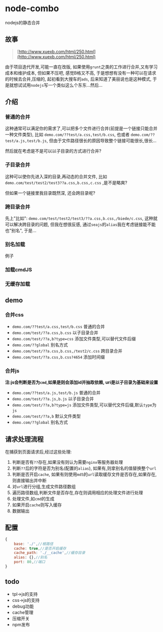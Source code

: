 # node-combo

nodejs的静态合并

## 故事

> [http://www.xuexb.com/html/250.html](http://www.xuexb.com/html/250.html)

由于项目迭代开发,可能一直在改版, 如果使用`grunt`之类的工作进行合并,又有学习成本和维护成本, 但如果不压吧, 感觉B格又不高, 于是想想有没有一种可以在请求的时候去合并,压缩的, 起初看到大搜车的`ads`, 后来知道了美丽说也是这种模式, 于是就想试试用`nodejs`写一个类似这么个东东...然后...

## 介绍

### 普通的合并

这种通常可以满足你的需求了,可以把多个文件进行合并(前提是一个链接只能合并一种文件类型), 比如 `demo.com/??test/a.css,test/b.css`, 也或者 `demo.com/??test/a.js,test/b.js`, 但由于文件路径很长的原因导致整个链接可能很长,很长...

然后就在考虑是不是可以以子目录的方式进行合并?

### 子目录合并

这种可以使你先进入深的目录,再动态的合并文件, 比如 `demo.com/test/test2/test3??a.css,b.css,c.css` ,是不是略爽?

但如果一个链接里我目录既然深, 还会跨目录呢?

### 跨目录合并

先上"比如": `demo.com/test/test2/test3/??a.css,b.css,/biede/c.css`, 这种就可以解决跨目录的问题, 但我在想很反感, 通过`seajs`的`alias`我在考虑链接能不能也"别名", 于是...

### 别名加载

例子

### 加载cmdJS

### 无缓存加载

## demo

### 合并css

* `demo.com/??test/a.css,test/b.css` 普通的合并
* `demo.com/test/??a.css,b.css` 以子目录合并
* `demo.com/test/??a,b?type=css` 添加文件类型,可以替代文件后缀
* `demo.com/??global` 别名方式
* `demo.com/test/??a.css,b.css,/test2/c.css` 跨目录合并
* `demo.com/test/??a.css,b.css?4654` 添加时间缀

### 合并js

**注:js会判断是否为`cmd`,如果是则会添加id并抽取依赖, uri是以子目录为基础来设置**

* `demo.com/??test/a.js,test/b.js` 普通的合并
* `demo.com/test/??a.js,b.js` 以子目录合并
* `demo.com/test/??a,b?type=js` 添加文件类型,可以替代文件后缀,默认`type`为`js`
* `demo.com/test/??a,b` 默认文件类型
* `demo.com/??global` 别名方式

## 请求处理流程

在捕获到页面请求后,经过这些处理:

1. 判断是否有`??`存在,如果没有则认为需要`nginx`等服务器处理
2. 判断`??`后的字符是否为别名(配置的`alias`), 如果有,则拿别名的值替换整个`url`
3. 判断是否开启`cache`, 如果有则使用`md5`的`url`读取缓存文件是否存在,如果存在,则直接输出并中断
4. 对`url`进行分组,生成文件路径数组
5. 遍历路径数组,判断文件是否存在,存在则调用相应的处理文件进行处理
6. 处理文件,如`cmd`的生成
7. 如果开启`cache`则写入缓存
8. 数据输出

## 配置

``` js
{
    base: './',//根路径
    cache: true,//是否开启缓存
    cache_path: './__cache',//缓存目录
    alias: {},//别名
    port: 80,//端口
}
```

## todo

* tpl->js的支持
* css->js的支持
* debug功能
* cache管理
* 压缩开关
* npm发布
